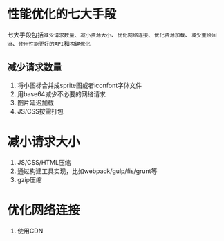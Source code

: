 # 性能优化的七大手段
七大手段包括`减少请求数量`、`减小资源大小`、`优化网络连接`、`优化资源加载`、`减少重绘回流`、`使用性能更好的API`和`构建优化`



## 减少请求数量
1. 将小图标合并成sprite图或者iconfont字体文件
2. 用base64减少不必要的网络请求
3. 图片延迟加载
4. JS/CSS按需打包

# 减小请求大小

1. JS/CSS/HTML压缩
2. 通过构建工具实现，比如webpack/gulp/fis/grunt等
3. gzip压缩

# 优化网络连接

1. 使用CDN

